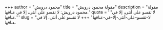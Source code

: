 +++
author = "محمود درويش"
title = "مقولة محمود درويش"
description = "مقولة محمود درويش: لا تقسو على أنثى، إلا في عناقها."
quote = '''لا تقسو على أنثى، إلا في عناقها.'''
slug = "لا-تقسو-على-أنثى-إلا-في-عناقها"
+++
لا تقسو على أنثى، إلا في عناقها.
